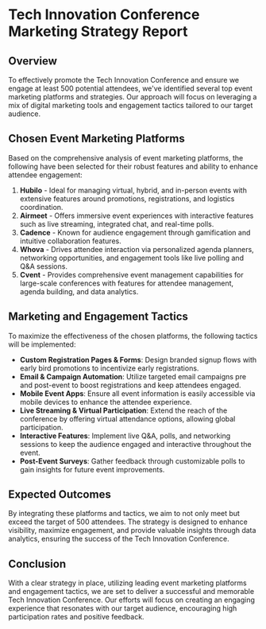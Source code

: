 # Tech Innovation Conference Marketing Strategy Report

## Overview
To effectively promote the Tech Innovation Conference and ensure we engage at least 500 potential attendees, we've identified several top event marketing platforms and strategies. Our approach will focus on leveraging a mix of digital marketing tools and engagement tactics tailored to our target audience.

## Chosen Event Marketing Platforms
Based on the comprehensive analysis of event marketing platforms, the following have been selected for their robust features and ability to enhance attendee engagement:

1. **Hubilo** - Ideal for managing virtual, hybrid, and in-person events with extensive features around promotions, registrations, and logistics coordination.
2. **Airmeet** - Offers immersive event experiences with interactive features such as live streaming, integrated chat, and real-time polls.
3. **Cadence** - Known for audience engagement through gamification and intuitive collaboration features.
4. **Whova** - Drives attendee interaction via personalized agenda planners, networking opportunities, and engagement tools like live polling and Q&A sessions.
5. **Cvent** - Provides comprehensive event management capabilities for large-scale conferences with features for attendee management, agenda building, and data analytics.

## Marketing and Engagement Tactics
To maximize the effectiveness of the chosen platforms, the following tactics will be implemented:

- **Custom Registration Pages & Forms**: Design branded signup flows with early bird promotions to incentivize early registrations.
- **Email & Campaign Automation**: Utilize targeted email campaigns pre and post-event to boost registrations and keep attendees engaged.
- **Mobile Event Apps**: Ensure all event information is easily accessible via mobile devices to enhance the attendee experience.
- **Live Streaming & Virtual Participation**: Extend the reach of the conference by offering virtual attendance options, allowing global participation.
- **Interactive Features**: Implement live Q&A, polls, and networking sessions to keep the audience engaged and interactive throughout the event.
- **Post-Event Surveys**: Gather feedback through customizable polls to gain insights for future event improvements.

## Expected Outcomes
By integrating these platforms and tactics, we aim to not only meet but exceed the target of 500 attendees. The strategy is designed to enhance visibility, maximize engagement, and provide valuable insights through data analytics, ensuring the success of the Tech Innovation Conference.

## Conclusion
With a clear strategy in place, utilizing leading event marketing platforms and engagement tactics, we are set to deliver a successful and memorable Tech Innovation Conference. Our efforts will focus on creating an engaging experience that resonates with our target audience, encouraging high participation rates and positive feedback.